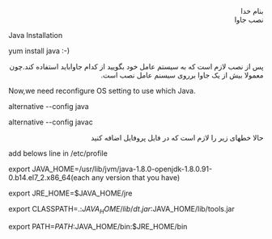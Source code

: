 
<div dir='rtl' align='right'>بنام خدا</div>

<div dir='rtl' align='right'>نصب جاوا</div>

Java Installation

yum install java :-)

<div dir='rtl' align='right'>پس از نصب لازم است که به سیستم عامل خود بگویید از کدام جاواباید استفاده کند.چون معمولا بیش از یک جاوا برروی سیسنم عامل نصب است.</div>

Now,we need reconfigure OS setting to use which Java.

alternative --config java

alternative --config javac

<div dir='rtl' align='right'>حالا خطهای زیر را لازم است که در فایل پروفایل اضافه کنید</div>

add belows line in /etc/profile

export JAVA_HOME=/usr/lib/jvm/java-1.8.0-openjdk-1.8.0.91-0.b14.el7_2.x86_64(each any version that you have)

export JRE_HOME=$JAVA_HOME/jre

export CLASSPATH=.:$JAVA_HOME/lib/dt.jar:$JAVA_HOME/lib/tools.jar

export PATH=$PATH:$JAVA_HOME/bin:$JRE_HOME/bin

